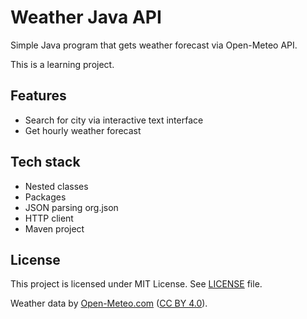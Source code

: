 # Weather Java API

Simple Java program that gets weather forecast via Open-Meteo API.

This is a learning project.

## Features

- Search for city via interactive text interface
- Get hourly weather forecast

## Tech stack

- Nested classes
- Packages
- JSON parsing org.json
- HTTP client
- Maven project

## License

This project is licensed under MIT License. See [LICENSE](/LICENSE) file.

Weather data by [Open-Meteo.com](https://open-meteo.com) ([CC BY 4.0](https://creativecommons.org/licenses/by/4.0)).
